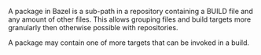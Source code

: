 A package in Bazel is a sub-path in a repository containing a BUILD file and any amount of other files. This allows grouping files and build targets more granularly then otherwise possible with repositories.

A package may contain one of more targets that can be invoked in a build.